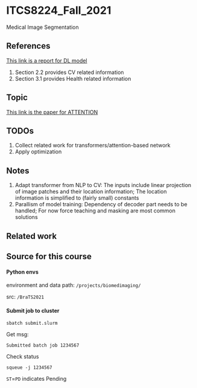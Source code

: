 # ITCS8224_Fall_2021
Medical Image Segmentation

## References
[This link is a report for DL model](https://crfm.stanford.edu/report.html) 

1. Section 2.2 provides CV related information
2. Section 3.1 provides Health related information

## Topic
[This link is the paper for ATTENTION](https://arxiv.org/abs/1706.03762)

## TODOs
1. Collect related work for transformers/attention-based network
2. Apply optimization

## Notes
1. Adapt transformer from NLP to CV: The inputs include linear projection of image patches and their location information; The location information is simplified to (fairly small) constants
3. Parallism of model training: Dependency of decoder part needs to be handled; For now force teaching and masking are most common solutions

## Related work


## Source for this course

#### Python envs
environment and data path: 
```/projects/biomedimaging/```

src:
```/BraTS2021```

#### Submit job to cluster
```
sbatch submit.slurm
```

Get msg:
```
Submitted batch job 1234567
```

Check status
```
squeue -j 1234567
```

```ST```=```PD``` indicates Pending
